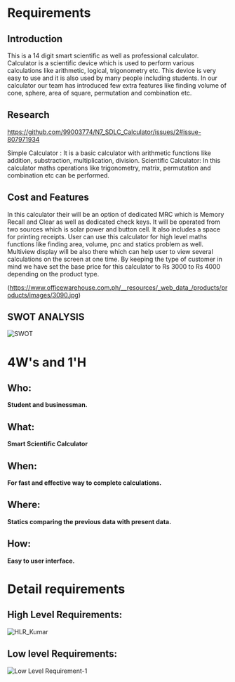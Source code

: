 # Requirements
## Introduction
This is a 14 digit smart scientific as well as professional calculator. Calculator is a scientific device which is used to perform various calculations like arithmetic, logical, trigonometry etc. This device is very easy to use and it is also used by many people including students. In our calculator our team has introduced few extra features like finding volume of cone, sphere, area of square, permutation and combination etc.
 
## Research
https://github.com/99003774/N7_SDLC_Calculator/issues/2#issue-807971934

Simple Calculator : It is a basic calculator with arithmetic functions like addition, substraction, multiplication, division.
Scientific Calculator: In this calculator maths operations like trigonometry, matrix, permutation and combination etc can be performed.


## Cost and Features

In this calculator their will be an option of dedicated MRC which is Memory Recall and Clear as well as dedicated check keys. It will be operated from two sources which is solar power and button cell. It also includes a space for printing receipts. User can use this calculator for high level maths functions like finding area, volume, pnc and statics problem as well. Multiview display will be also there which can help user to view several calculations on the screen at one time.
By keeping the type of customer in mind we have set the base price for this calculator to Rs 3000 to Rs 4000 depending on the product type.

(https://www.officewarehouse.com.ph/__resources/_web_data_/products/products/images/3090.jpg)

## SWOT ANALYSIS
![SWOT](https://user-images.githubusercontent.com/78853952/107879173-45194f80-6efd-11eb-9be0-072ef642b74a.jpg)

# 4W&#39;s and 1&#39;H

## Who:

**Student and businessman.**

## What:

**Smart Scientific Calculator**

## When:

**For fast and effective way to complete calculations.**

## Where:

**Statics comparing the previous data with present data.**

## How:

**Easy to user interface.**

# Detail requirements
## High Level Requirements:
![HLR_Kumar](https://user-images.githubusercontent.com/78853952/107882697-e65dd100-6f10-11eb-9db7-ae49be69ef2c.jpg)


##  Low level Requirements:
![Low Level Requirement-1](https://user-images.githubusercontent.com/78853952/107882894-da264380-6f11-11eb-9a73-68b4c9754179.jpg)

